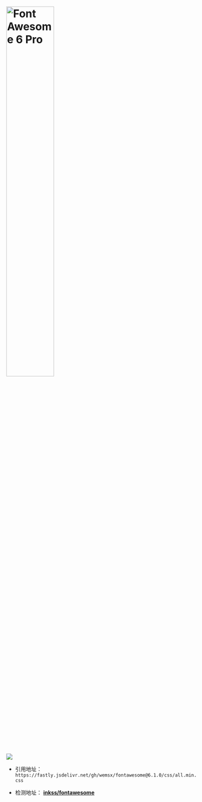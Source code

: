 <h1><img src="https://img.fortawesome.com/349cfdf6/logo-fa.svg" alt="Font Awesome 6 Pro" width="50%"></h1>

[![](https://data.jsdelivr.com/v1/package/gh/wemsx/fontawesome/badge)](https://www.jsdelivr.com/package/gh/wemsx/fontawesome)

- 引用地址： `https://fastly.jsdelivr.net/gh/wemsx/fontawesome@6.1.0/css/all.min.css`

- 检测地址： **[inkss/fontawesome](https://www.jsdelivr.com/package/gh/wemsx/fontawesome)** 

